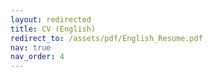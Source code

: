 ```yaml
---
layout: redirected
title: CV (English)
redirect_to: /assets/pdf/English_Resume.pdf
nav: true
nav_order: 4
---
```

